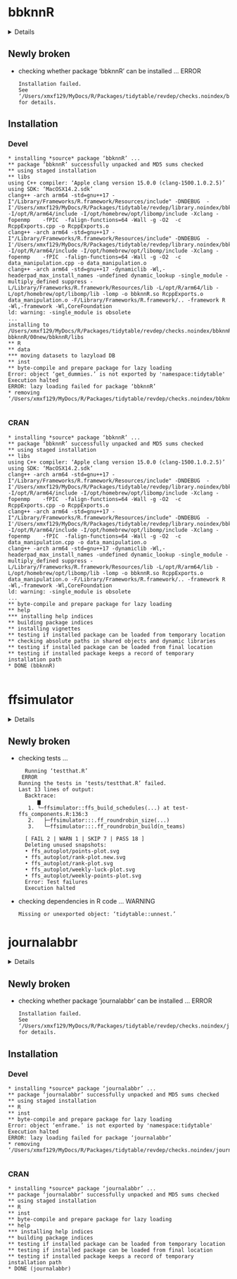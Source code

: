 # bbknnR

<details>

* Version: 1.1.0
* GitHub: https://github.com/ycli1995/bbknnR
* Source code: https://github.com/cran/bbknnR
* Date/Publication: 2023-11-20 15:10:09 UTC
* Number of recursive dependencies: 163

Run `revdepcheck::revdep_details(, "bbknnR")` for more info

</details>

## Newly broken

*   checking whether package ‘bbknnR’ can be installed ... ERROR
    ```
    Installation failed.
    See ‘/Users/xmxf129/MyDocs/R/Packages/tidytable/revdep/checks.noindex/bbknnR/new/bbknnR.Rcheck/00install.out’ for details.
    ```

## Installation

### Devel

```
* installing *source* package ‘bbknnR’ ...
** package ‘bbknnR’ successfully unpacked and MD5 sums checked
** using staged installation
** libs
using C++ compiler: ‘Apple clang version 15.0.0 (clang-1500.1.0.2.5)’
using SDK: ‘MacOSX14.2.sdk’
clang++ -arch arm64 -std=gnu++17 -I"/Library/Frameworks/R.framework/Resources/include" -DNDEBUG  -I'/Users/xmxf129/MyDocs/R/Packages/tidytable/revdep/library.noindex/bbknnR/Rcpp/include' -I/opt/R/arm64/include -I/opt/homebrew/opt/libomp/include -Xclang -fopenmp    -fPIC  -falign-functions=64 -Wall -g -O2  -c RcppExports.cpp -o RcppExports.o
clang++ -arch arm64 -std=gnu++17 -I"/Library/Frameworks/R.framework/Resources/include" -DNDEBUG  -I'/Users/xmxf129/MyDocs/R/Packages/tidytable/revdep/library.noindex/bbknnR/Rcpp/include' -I/opt/R/arm64/include -I/opt/homebrew/opt/libomp/include -Xclang -fopenmp    -fPIC  -falign-functions=64 -Wall -g -O2  -c data_manipulation.cpp -o data_manipulation.o
clang++ -arch arm64 -std=gnu++17 -dynamiclib -Wl,-headerpad_max_install_names -undefined dynamic_lookup -single_module -multiply_defined suppress -L/Library/Frameworks/R.framework/Resources/lib -L/opt/R/arm64/lib -L/opt/homebrew/opt/libomp/lib -lomp -o bbknnR.so RcppExports.o data_manipulation.o -F/Library/Frameworks/R.framework/.. -framework R -Wl,-framework -Wl,CoreFoundation
ld: warning: -single_module is obsolete
...
installing to /Users/xmxf129/MyDocs/R/Packages/tidytable/revdep/checks.noindex/bbknnR/new/bbknnR.Rcheck/00LOCK-bbknnR/00new/bbknnR/libs
** R
** data
*** moving datasets to lazyload DB
** inst
** byte-compile and prepare package for lazy loading
Error: object ‘get_dummies.’ is not exported by 'namespace:tidytable'
Execution halted
ERROR: lazy loading failed for package ‘bbknnR’
* removing ‘/Users/xmxf129/MyDocs/R/Packages/tidytable/revdep/checks.noindex/bbknnR/new/bbknnR.Rcheck/bbknnR’


```
### CRAN

```
* installing *source* package ‘bbknnR’ ...
** package ‘bbknnR’ successfully unpacked and MD5 sums checked
** using staged installation
** libs
using C++ compiler: ‘Apple clang version 15.0.0 (clang-1500.1.0.2.5)’
using SDK: ‘MacOSX14.2.sdk’
clang++ -arch arm64 -std=gnu++17 -I"/Library/Frameworks/R.framework/Resources/include" -DNDEBUG  -I'/Users/xmxf129/MyDocs/R/Packages/tidytable/revdep/library.noindex/bbknnR/Rcpp/include' -I/opt/R/arm64/include -I/opt/homebrew/opt/libomp/include -Xclang -fopenmp    -fPIC  -falign-functions=64 -Wall -g -O2  -c RcppExports.cpp -o RcppExports.o
clang++ -arch arm64 -std=gnu++17 -I"/Library/Frameworks/R.framework/Resources/include" -DNDEBUG  -I'/Users/xmxf129/MyDocs/R/Packages/tidytable/revdep/library.noindex/bbknnR/Rcpp/include' -I/opt/R/arm64/include -I/opt/homebrew/opt/libomp/include -Xclang -fopenmp    -fPIC  -falign-functions=64 -Wall -g -O2  -c data_manipulation.cpp -o data_manipulation.o
clang++ -arch arm64 -std=gnu++17 -dynamiclib -Wl,-headerpad_max_install_names -undefined dynamic_lookup -single_module -multiply_defined suppress -L/Library/Frameworks/R.framework/Resources/lib -L/opt/R/arm64/lib -L/opt/homebrew/opt/libomp/lib -lomp -o bbknnR.so RcppExports.o data_manipulation.o -F/Library/Frameworks/R.framework/.. -framework R -Wl,-framework -Wl,CoreFoundation
ld: warning: -single_module is obsolete
...
** byte-compile and prepare package for lazy loading
** help
*** installing help indices
** building package indices
** installing vignettes
** testing if installed package can be loaded from temporary location
** checking absolute paths in shared objects and dynamic libraries
** testing if installed package can be loaded from final location
** testing if installed package keeps a record of temporary installation path
* DONE (bbknnR)


```
# ffsimulator

<details>

* Version: 1.2.3
* GitHub: https://github.com/ffverse/ffsimulator
* Source code: https://github.com/cran/ffsimulator
* Date/Publication: 2023-02-12 22:40:06 UTC
* Number of recursive dependencies: 94

Run `revdepcheck::revdep_details(, "ffsimulator")` for more info

</details>

## Newly broken

*   checking tests ...
    ```
      Running ‘testthat.R’
     ERROR
    Running the tests in ‘tests/testthat.R’ failed.
    Last 13 lines of output:
      Backtrace:
          ▆
       1. └─ffsimulator::ffs_build_schedules(...) at test-ffs_components.R:136:3
       2.   ├─ffsimulator:::.ff_roundrobin_size(...)
       3.   └─ffsimulator:::.ff_roundrobin_build(n_teams)
      
      [ FAIL 2 | WARN 1 | SKIP 7 | PASS 18 ]
      Deleting unused snapshots:
      • ffs_autoplot/points-plot.svg
      • ffs_autoplot/rank-plot.new.svg
      • ffs_autoplot/rank-plot.svg
      • ffs_autoplot/weekly-luck-plot.svg
      • ffs_autoplot/weekly-points-plot.svg
      Error: Test failures
      Execution halted
    ```

*   checking dependencies in R code ... WARNING
    ```
    Missing or unexported object: ‘tidytable::unnest.’
    ```

# journalabbr

<details>

* Version: 0.4.0
* GitHub: https://github.com/zoushucai/journalabbr
* Source code: https://github.com/cran/journalabbr
* Date/Publication: 2022-08-09 16:00:02 UTC
* Number of recursive dependencies: 73

Run `revdepcheck::revdep_details(, "journalabbr")` for more info

</details>

## Newly broken

*   checking whether package ‘journalabbr’ can be installed ... ERROR
    ```
    Installation failed.
    See ‘/Users/xmxf129/MyDocs/R/Packages/tidytable/revdep/checks.noindex/journalabbr/new/journalabbr.Rcheck/00install.out’ for details.
    ```

## Installation

### Devel

```
* installing *source* package ‘journalabbr’ ...
** package ‘journalabbr’ successfully unpacked and MD5 sums checked
** using staged installation
** R
** inst
** byte-compile and prepare package for lazy loading
Error: object ‘enframe.’ is not exported by 'namespace:tidytable'
Execution halted
ERROR: lazy loading failed for package ‘journalabbr’
* removing ‘/Users/xmxf129/MyDocs/R/Packages/tidytable/revdep/checks.noindex/journalabbr/new/journalabbr.Rcheck/journalabbr’


```
### CRAN

```
* installing *source* package ‘journalabbr’ ...
** package ‘journalabbr’ successfully unpacked and MD5 sums checked
** using staged installation
** R
** inst
** byte-compile and prepare package for lazy loading
** help
*** installing help indices
** building package indices
** testing if installed package can be loaded from temporary location
** testing if installed package can be loaded from final location
** testing if installed package keeps a record of temporary installation path
* DONE (journalabbr)


```
